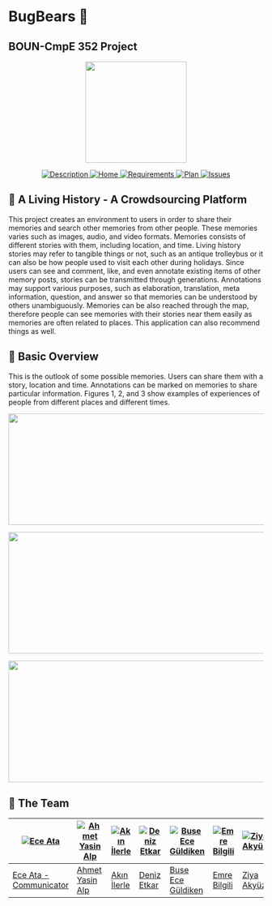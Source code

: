 # BugBears :ghost:
## BOUN-CmpE 352 Project
<p align="center">
<a href = "https://github.com/bounswe/bounswe2018group1/wiki"><img 
<img src="https://raw.githubusercontent.com/bounswe/bounswe2018group1/master/resources/group_icon.jpg" width="200" height="200"></a>
</p>

<p align="center">
    <a href="https://github.com/bounswe/bounswe2018group1/wiki/Project-Description">
        <img src="https://img.shields.io/badge/DESCRIPTION-ONLINE-e97e89.svg"
             alt="Description">
    </a>
    <a href="https://github.com/bounswe/bounswe2018group1/wiki">
        <img src="https://img.shields.io/badge/WIKI-PAGE-e15361.svg"
             alt="Home">
    </a>
    <a href="https://github.com/bounswe/bounswe2018group1/wiki/Requirements">
        <img src="https://img.shields.io/badge/REQUIREMENTS-UP%20TO%20DATE-cc2435.svg"
             alt="Requirements">
    </a>
    <a href="https://github.com/bounswe/bounswe2018group1/raw/master/resources/Project%20Plan.png">
        <img src="https://img.shields.io/badge/PROJECT PLAN-UP TO DATE-a11c2a.svg"
             alt="Plan">
    </a>
    <a href="https://github.com/bounswe/bounswe2018group1/issues">
        <img src="https://img.shields.io/badge/ISSUES 73-CLOSED-76141e.svg"
             alt="Issues">
    </a>
</p>


## :tophat: A Living History - A Crowdsourcing Platform


This project creates an environment to users in order to share their memories and search other memories from other people. These memories varies such as images, audio, and video formats. Memories consists of different stories with them, including location, and time. Living history stories may refer to tangible things or not, such as an antique trolleybus or it can also be how people used to visit each other during holidays. Since users can see and comment, like, and even annotate existing items of other memory posts, stories can be transmitted through generations. Annotations may support various purposes, such as elaboration, translation, meta information, question, and answer so that memories can be understood by others unambiguously. Memories can be also reached through the map, therefore people can see memories with their stories near them easily as memories are often related to places. This application can also recommend things as well.

## :blue_book: Basic Overview

This is the outlook of some possible memories. Users can share them with a story, location and time. Annotations can be marked on memories to share particular information. Figures 1, 2, and 3 show examples of experiences of people from different places and different times.

<p align="center">
    <img src="https://github.com/bounswe/bounswe2018group1/blob/master/resources/exampleMemories/dresses_intro.png" width="640" height="220">
</p>
<p align="center">
    <img src="https://github.com/bounswe/bounswe2018group1/blob/master/resources/exampleMemories/pong_game_intro.png" width="540" height="240">
</p>
<p align="center">
    <img src="https://github.com/bounswe/bounswe2018group1/blob/master/resources/exampleMemories/trolleybus_intro.png" width="540" height="240">
</p>


## :beers: The Team

[![Ece Ata](https://avatars2.githubusercontent.com/u/25881738?s=400&v=4)](https://github.com/eceatata) | [![Ahmet Yasin Alp](https://avatars2.githubusercontent.com/u/16453361?s=400&v=4)](https://github.com/ahmetyalp) | [![Akın İlerle](https://avatars0.githubusercontent.com/u/25388563?s=400&v=4)](https://github.com/akinilerle) |  [![Deniz Etkar](https://avatars0.githubusercontent.com/u/25102252?s=400&v=4)](https://github.com/denizetkar) | [![Buse Ece Güldiken](https://avatars3.githubusercontent.com/u/25649504?s=400&v=4)](https://github.com/buseece) | [![Emre Bilgili](https://avatars0.githubusercontent.com/u/11901031?s=400&v=4)](https://github.com/emrebil) | [![Ziya Akyüz](https://avatars0.githubusercontent.com/u/43667503?s=400&v=4)](https://github.com/ziyaakyuz2253) | [![Utku Bozdoğan](https://avatars3.githubusercontent.com/u/25617689?s=400&v=4)](https://github.com/UtkuBozdogan)
---|---|---|---|---|---|---|---
[Ece Ata - Communicator](https://github.com/bounswe/bounswe2018group1/wiki/Ece-Ata) | [Ahmet Yasin Alp](https://github.com/bounswe/bounswe2018group1/wiki/Ahmet-Yasin-Alp) | [Akın İlerle](https://github.com/bounswe/bounswe2018group1/wiki/Akın-İlerle) | [Deniz Etkar](https://github.com/bounswe/bounswe2018group1/wiki/Deniz-Etkar) | [Buse Ece Güldiken](https://github.com/bounswe/bounswe2018group1/wiki/Buse-Ece-Güldiken) | [Emre Bilgili](https://github.com/bounswe/bounswe2018group1/wiki/Emre-Bilgili) | [Ziya Akyüz](https://github.com/bounswe/bounswe2018group1/wiki/Ziya-Akyüz) | [Utku Bozdoğan](https://github.com/bounswe/bounswe2018group1/wiki/Utku-Bozdoğan)
